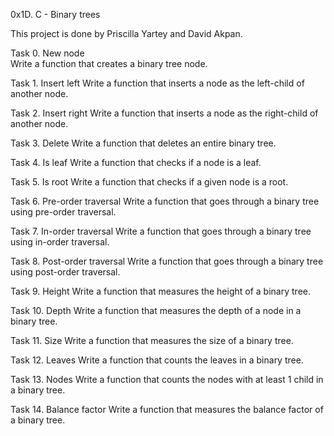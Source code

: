 0x1D. C - Binary trees

This project is done by Priscilla Yartey and David Akpan.

Task 0. New node    
Write a function that creates a binary tree node.

Task 1. Insert left
Write a function that inserts a node as the left-child of another node.

Task 2. Insert right
Write a function that inserts a node as the right-child of another node.

Task 3. Delete
Write a function that deletes an entire binary tree.

Task 4. Is leaf
Write a function that checks if a node is a leaf.

Task 5. Is root
Write a function that checks if a given node is a root.

Task 6. Pre-order traversal
Write a function that goes through a binary tree using pre-order traversal.

Task 7. In-order traversal
Write a function that goes through a binary tree using in-order traversal.

Task 8. Post-order traversal
Write a function that goes through a binary tree using post-order traversal.

Task 9. Height
Write a function that measures the height of a binary tree.

Task 10. Depth
Write a function that measures the depth of a node in a binary tree.

Task 11. Size
Write a function that measures the size of a binary tree.

Task 12. Leaves
Write a function that counts the leaves in a binary tree.

Task 13. Nodes
Write a function that counts the nodes with at least 1 child in a binary tree.

Task 14. Balance factor
Write a function that measures the balance factor of a binary tree.


